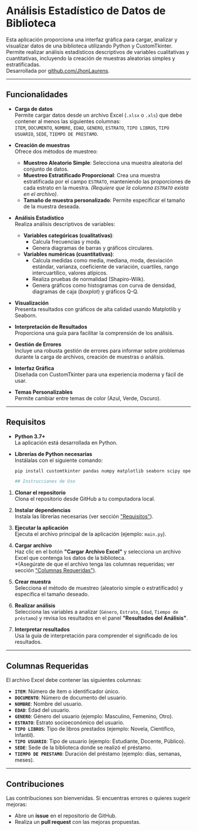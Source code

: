 # Análisis Estadístico de Datos de Biblioteca

Esta aplicación proporciona una interfaz gráfica para cargar, analizar y visualizar datos de una biblioteca utilizando Python y CustomTkinter. Permite realizar análisis estadísticos descriptivos de variables cualitativas y cuantitativas, incluyendo la creación de muestras aleatorias simples y estratificadas.  
Desarrollada por [github.com/JhonLaurens](https://github.com/JhonLaurens).

---

## Funcionalidades

- **Carga de datos**  
  Permite cargar datos desde un archivo Excel (`.xlsx` o `.xls`) que debe contener al menos las siguientes columnas:  
  `ITEM`, `DOCUMENTO`, `NOMBRE`, `EDAD`, `GENERO`, `ESTRATO`, `TIPO LIBROS`, `TIPO USUARIO`, `SEDE`, `TIEMPO DE PRESTAMO`.

- **Creación de muestras**  
  Ofrece dos métodos de muestreo:
  - **Muestreo Aleatorio Simple**: Selecciona una muestra aleatoria del conjunto de datos.
  - **Muestreo Estratificado Proporcional**: Crea una muestra estratificada por el campo `ESTRATO`, manteniendo las proporciones de cada estrato en la muestra. *(Requiere que la columna `ESTRATO` exista en el archivo)*.
  - **Tamaño de muestra personalizado**: Permite especificar el tamaño de la muestra deseada.

- **Análisis Estadístico**  
  Realiza análisis descriptivos de variables:
  - **Variables categóricas (cualitativas)**:  
    - Calcula frecuencias y moda.  
    - Genera diagramas de barras y gráficos circulares.
  - **Variables numéricas (cuantitativas)**:  
    - Calcula medidas como media, mediana, moda, desviación estándar, varianza, coeficiente de variación, cuartiles, rango intercuartílico, valores atípicos.  
    - Realiza pruebas de normalidad (Shapiro-Wilk).  
    - Genera gráficos como histogramas con curva de densidad, diagramas de caja (*boxplot*) y gráficos Q-Q.

- **Visualización**  
  Presenta resultados con gráficos de alta calidad usando Matplotlib y Seaborn.

- **Interpretación de Resultados**  
  Proporciona una guía para facilitar la comprensión de los análisis.

- **Gestión de Errores**  
  Incluye una robusta gestión de errores para informar sobre problemas durante la carga de archivos, creación de muestras o análisis.

- **Interfaz Gráfica**  
  Diseñada con CustomTkinter para una experiencia moderna y fácil de usar.

- **Temas Personalizables**  
  Permite cambiar entre temas de color (Azul, Verde, Oscuro).

---

## Requisitos

- **Python 3.7+**  
  La aplicación está desarrollada en Python.

- **Librerías de Python necesarias**  
  Instálalas con el siguiente comando:

  ```bash
  pip install customtkinter pandas numpy matplotlib seaborn scipy openpyxl

  ## Instrucciones de Uso

1. **Clonar el repositorio**  
   Clona el repositorio desde GitHub a tu computadora local.

2. **Instalar dependencias**  
   Instala las librerías necesarias (ver sección ["Requisitos"](#requisitos)).

3. **Ejecutar la aplicación**  
   Ejecuta el archivo principal de la aplicación (ejemplo: `main.py`).

4. **Cargar archivo**  
   Haz clic en el botón **"Cargar Archivo Excel"** y selecciona un archivo Excel que contenga los datos de la biblioteca.  
   *(Asegúrate de que el archivo tenga las columnas requeridas; ver sección ["Columnas Requeridas"](#columnas-requeridas)).

5. **Crear muestra**  
   Selecciona el método de muestreo (aleatorio simple o estratificado) y especifica el tamaño deseado.

6. **Realizar análisis**  
   Selecciona las variables a analizar (`Género`, `Estrato`, `Edad`, `Tiempo de préstamo`) y revisa los resultados en el panel **"Resultados del Análisis"**.

7. **Interpretar resultados**  
   Usa la guía de interpretación para comprender el significado de los resultados.

---

## Columnas Requeridas

El archivo Excel debe contener las siguientes columnas:  

- **`ITEM`**: Número de ítem o identificador único.  
- **`DOCUMENTO`**: Número de documento del usuario.  
- **`NOMBRE`**: Nombre del usuario.  
- **`EDAD`**: Edad del usuario.  
- **`GENERO`**: Género del usuario (ejemplo: Masculino, Femenino, Otro).  
- **`ESTRATO`**: Estrato socioeconómico del usuario.  
- **`TIPO LIBROS`**: Tipo de libros prestados (ejemplo: Novela, Científico, Infantil).  
- **`TIPO USUARIO`**: Tipo de usuario (ejemplo: Estudiante, Docente, Público).  
- **`SEDE`**: Sede de la biblioteca donde se realizó el préstamo.  
- **`TIEMPO DE PRESTAMO`**: Duración del préstamo (ejemplo: días, semanas, meses).

---

## Contribuciones

Las contribuciones son bienvenidas. Si encuentras errores o quieres sugerir mejoras:  

- Abre un **issue** en el repositorio de GitHub.  
- Realiza un **pull request** con las mejoras propuestas.


